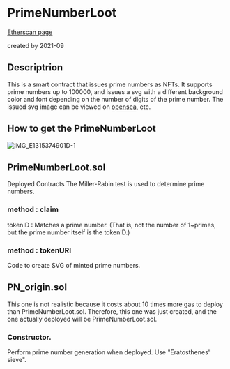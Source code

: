 # PrimeNumberLoot
[Etherscan page](https://etherscan.io/address/0x896fdEfD39a41d29C01E0bb2dC1A21529B81f42b#code)

created by 2021-09
## Descriptrion

This is a smart contract that issues prime numbers as NFTs.
It supports prime numbers up to 100000, and issues a svg with a different background color and font depending on the number of digits of the prime number.
The issued svg image can be viewed on [opensea](https://opensea.io/collection/primenumberloot), etc.

## How to get the PrimeNumberLoot

![IMG_E1315374901D-1](https://user-images.githubusercontent.com/67744833/136139573-a013e85d-b8a6-4af6-99b0-8cb5256f99da.jpeg)

## PrimeNumberLoot.sol
Deployed Contracts
The Miller-Rabin test is used to determine prime numbers.

### method : claim
tokenID : Matches a prime number. (That is, not the number of 1~primes, but the prime number itself is the tokenID.)

### method : tokenURI
Code to create SVG of minted prime numbers.


## PN_origin.sol
This one is not realistic because it costs about 10 times more gas to deploy than PrimeNumberLoot.sol. Therefore, this one was just created, and the one actually deployed will be PrimeNumberLoot.sol.

### Constructor.
Perform prime number generation when deployed. Use "Eratosthenes' sieve".



